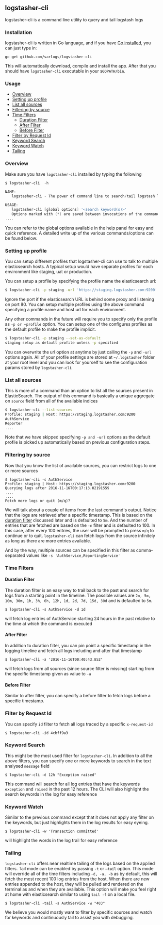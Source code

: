 ## logstasher-cli

logstasher-cli is a command line utility to query and tail logstash logs

### Installation

logstasher-cli is written in Go language, and if you have [Go installed](https://golang.org/doc/install#install), you can just type in:

`go get github.com/varlogs/logstasher-cli`

This will automatically download, compile and install the app.
After that you should have `logstasher-cli` executable in your `$GOPATH/bin`.	

### Usage

- [Overview](#overview)
- [Setting up profile](#setting-up-profile)
- [List all sources](#list-all-sources)
- [Filtering by source](#filtering-by-source)
- [Time Filters](#time-filters)
  - [Duration Filter](#duration-filter)
  - [After Filter](#after-filter)
  - [Before Filter](#before-filter)
- [Filter by Request Id](#filter-by-request-id)
- [Keyword Search](#keyword-search)
- [Keyword Watch](#keyword-watch)
- [Tailing](#tailing)



### Overview

Make sure you have `logstasher-cli` installed by typing the following

```powershell
$ logstasher-cli  -h

NAME:
   logstasher-cli - The power of command line to search/tail logstash logs

USAGE:
   logstasher-cli [global options] '<search keyword(s)>'
   Options marked with (*) are saved between invocations of the command. Each time you specify an option marked with (*) previously stored settings are erased.
....
```

You can refer to the global options available in the help panel for easy and quick reference. A detailed write up of the various commands/options can be found below.

### Setting up profile

You can setup different profiles that logstasher-cli can use to talk to multiple elasticsearch hosts. A typical setup would have separate profiles for each environment like staging, uat or production.

You can setup a profile by specifying the profile name the elasticsearch url:

```bash
$ logstasher-cli -p staging -url 'https://staging.logstasher.com:9200'
```

Ignore the port if the elasticsearch URL is behind some proxy and listening on port 80. You can setup multiple profiles using the above command specifying a profile name and host url for each environment.

Any other commands in the future will require you to specify only the profile as `-p or —profile` option. You can setup one of the configures profiles as the default profile to make the profile implicit.

```bash
$ logstasher-cli -p staging --set-as-default
staging setup as default profile unless -p specified
```

You can overwrite the url option at anytime by just calling the `-p` and `-url` options again. All of your profile settings are stored at `~/.logstasher` folder at your root level and you can look for yourself to see the configuration params stored by `logstasher-cli`

### List all sources

This is more of a command than an option to list all the sources present in ElasticSearch. The output of this command is basically a unique aggregate on `source` field from all of the available indices

```bash
$ logstasher-cli --list-sources
Profile: staging | Host: https://staging.logstasher.com:9200
AuthService
Reporter
....
```

Note that we have skipped specifying `-p and -url` options as the default profile is picked up automatically based on previous configuration steps.

### Filtering by source

Now that you know the list of available sources, you can restrict logs to one or more sources

``` shell
$ logstasher-cli -s AuthService
Profile: staging | Host: https://staging.logstasher.com:9200
Querying logs after 2016-11-16T00:17:13.02191559
....
....
Fetch more logs or quit (m/q)?
```

We will talk about a couple of items from the last command's output. Notice that the logs are retrieved after a specific timestamp. This is based on the [duration filter](#duration-filter) discussed later and is defaulted to `5m`. And the number of entries that are fetched are based on the `-n` filter and is defaulted to 100. In this case, after every 100 entries, the user will be prompted to press `m/q` to continue or to quit. `logstasher-cli` can fetch logs from the source infinitely as long as there are more entries available.

And by the way, multiple sources can be specified in this filter as comma-separated values like `-s 'AuthService,ReportingService'`

### Time Filters

#### Duration Filter

The duration filter is an easy way to trail back to the past and search for logs from a starting point in the timeline. The possible values are `2m, 5m, 10m, 30m, 1h, 3h, 6h, 12h, 1d, 2d, 7d, 15d, 30d` and is defaulted to `5m`. 

```shell
$ logstasher-cli -s AuthService -d 1d
```

will fetch log entries of AuthService starting 24 hours in the past relative to the time at which the command is executed

#### After Filter

In addition to duration filter, you can pin point a specific timestamp in the logging timeline and fetch all logs including and after that timestamp

``` shell
$ logstasher-cli -a '2016-11-16T00:40:43.852'
```

will fetch logs from all sources (since source filter is missing) starting from the specific timestamp given as value to  `-a`

#### Before Filter

Similar to after filter, you can specify a before filter to fetch logs before a specific timestamp. 

### Filter by Request Id

You can specify `id` filter to fetch all logs traced by a specific `x-request-id`

```shell
$ logstasher-cli -id 4cbff9a3
```

### Keyword Search

This might be the most used filter for `logstasher-cli`. In addition to all the above filters, you can specify one or more keywords to search in the text analysed `message` field

``` shell
$ logstasher-cli -d 12h "Exception raised"
```

This command will search for all log entries that have the keywords `exception` and `raised` in the past 12 hours. The CLI will also highlight the search keywords in the log for easy reference

### Keyword Watch

Similar to the previous command except that it does not apply any filter on the keywords, but just highlights them in the log results for easy eyeing.

``` shell
$ logstasher-cli -w 'Transaction committed'
```

will highlight the words in the log trail for easy reference

### Tailing

`logstasher-cli` offers near realtime tailing of the logs based on the applied filters. Tail mode can be enabled by passing `-t` or `—tail` option. This mode will override all of the time filters including `-d, -a, -b` as by default, this will fetch the most recent 100 log entries from the host. When there are new entries appended to the host, they will be pulled and rendered on the terminal as and when they are available. This option will make you feel right at home with elasticsearch similar to using `tail -f` on a local file.

``` shell
$ logstasher-cli -tail -s AuthService -w "403"
```

We believe you would mostly want to filter by specific sources and watch for keywords and continuously tail to assist you with debugging.

